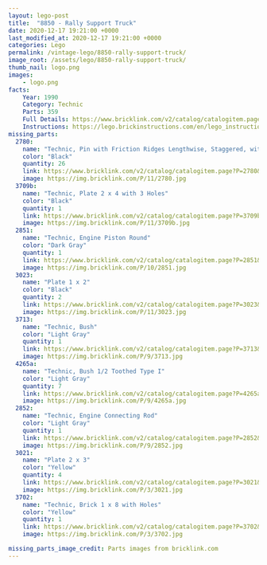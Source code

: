 ```yaml
---
layout: lego-post
title:  "8850 - Rally Support Truck"
date: 2020-12-17 19:21:00 +0000
last_modified_at: 2020-12-17 19:21:00 +0000
categories: Lego
permalink: /vintage-lego/8850-rally-support-truck/
image_root: /assets/lego/8850-rally-support-truck/
thumb_nail: logo.png
images:
    - logo.png
facts:
    Year: 1990
    Category: Technic
    Parts: 359
    Full Details: https://www.bricklink.com/v2/catalog/catalogitem.page?S=8850-1
    Instructions: https://lego.brickinstructions.com/en/lego_instructions/set/8850/Rally_Support_Truck
missing_parts:
  2780:
    name: "Technic, Pin with Friction Ridges Lengthwise, Staggered, with or without Center Slots"
    color: "Black"
    quantity: 26
    link: https://www.bricklink.com/v2/catalog/catalogitem.page?P=2780&idColor=11
    image: https://img.bricklink.com/P/11/2780.jpg
  3709b:
    name: "Technic, Plate 2 x 4 with 3 Holes"
    color: "Black"
    quantity: 1
    link: https://www.bricklink.com/v2/catalog/catalogitem.page?P=3709b&idColor=11
    image: https://img.bricklink.com/P/11/3709b.jpg
  2851:
    name: "Technic, Engine Piston Round"
    color: "Dark Gray"
    quantity: 1
    link: https://www.bricklink.com/v2/catalog/catalogitem.page?P=2851&idColor=10
    image: https://img.bricklink.com/P/10/2851.jpg
  3023:
    name: "Plate 1 x 2"
    color: "Black"
    quantity: 2
    link: https://www.bricklink.com/v2/catalog/catalogitem.page?P=3023&idColor=11
    image: https://img.bricklink.com/P/11/3023.jpg
  3713:
    name: "Technic, Bush"
    color: "Light Gray"
    quantity: 1
    link: https://www.bricklink.com/v2/catalog/catalogitem.page?P=3713&idColor=9
    image: https://img.bricklink.com/P/9/3713.jpg
  4265a:
    name: "Technic, Bush 1/2 Toothed Type I"
    color: "Light Gray"
    quantity: 7
    link: https://www.bricklink.com/v2/catalog/catalogitem.page?P=4265a&idColor=9
    image: https://img.bricklink.com/P/9/4265a.jpg
  2852:
    name: "Technic, Engine Connecting Rod"
    color: "Light Gray"
    quantity: 1
    link: https://www.bricklink.com/v2/catalog/catalogitem.page?P=2852&idColor=9
    image: https://img.bricklink.com/P/9/2852.jpg
  3021:
    name: "Plate 2 x 3"
    color: "Yellow"
    quantity: 4
    link: https://www.bricklink.com/v2/catalog/catalogitem.page?P=3021&idColor=3
    image: https://img.bricklink.com/P/3/3021.jpg  
  3702:
    name: "Technic, Brick 1 x 8 with Holes"
    color: "Yellow"
    quantity: 1
    link: https://www.bricklink.com/v2/catalog/catalogitem.page?P=3702&idColor=3
    image: https://img.bricklink.com/P/3/3702.jpg  

missing_parts_image_credit: Parts images from bricklink.com
---
```

